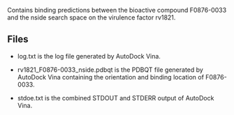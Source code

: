 Contains binding predictions between the bioactive compound F0876-0033 and the nside search space on the virulence factor rv1821.

## Files

- log.txt is the log file generated by AutoDock Vina.

- rv1821_F0876-0033_nside.pdbqt is the PDBQT file generated by AutoDock Vina containing the orientation and binding location of F0876-0033.

- stdoe.txt is the combined STDOUT and STDERR output of AutoDock Vina.

